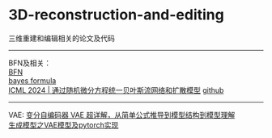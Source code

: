 # 3D-reconstruction-and-editing

三维重建和编辑相关的论文及代码

---
BFN及相关：  
[BFN](https://zhuanlan.zhihu.com/p/659111986)  
[bayes formula](https://zhuanlan.zhihu.com/p/669566607)  
[ICML 2024 | 通过随机微分方程统一贝叶斯流网络和扩散模型](https://mp.weixin.qq.com/s?__biz=MzI1MjQ2OTQ3Ng==&mid=2247637804&idx=1&sn=62fd3ea24e65b216cf37ab2fecb3ff15&chksm=e9efd2a7de985bb169e144722b5b0118ed066d6eea2d5d393c7a978d5bb7377b8af0233df08e&scene=27)
[github](https://github.com/ML-GSAI/BFN-Solver) 

---
VAE:
[变分自编码器 VAE 超详解，从简单公式推导到模型结构到模型理解](https://blog.csdn.net/m0_56942491/article/details/136265500)  
[生成模型之VAE模型及pytorch实现](https://blog.csdn.net/qq_49729636/article/details/134671076?utm_medium=distribute.pc_relevant.none-task-blog-2~default~baidujs_baidulandingword~default-5-134671076-blog-136265500.235^v43^pc_blog_bottom_relevance_base5&spm=1001.2101.3001.4242.4&utm_relevant_index=8)

